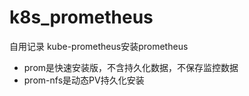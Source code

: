 # k8s_prometheus
自用记录 kube-prometheus安装prometheus
- prom是快速安装版，不含持久化数据，不保存监控数据
- prom-nfs是动态PV持久化安装
